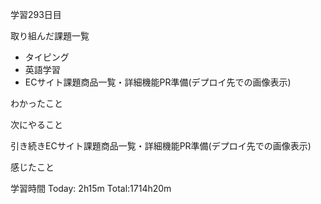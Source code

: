 学習293日目

取り組んだ課題一覧

- タイピング
- 英語学習
- ECサイト課題商品一覧・詳細機能PR準備(デプロイ先での画像表示)

わかったこと

次にやること

引き続きECサイト課題商品一覧・詳細機能PR準備(デプロイ先での画像表示)

感じたこと

学習時間 Today: 2h15m Total:1714h20m